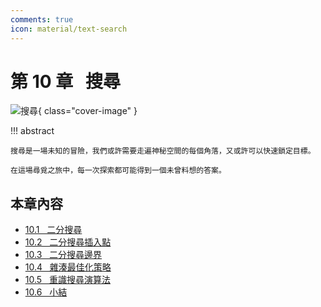 ```yaml
---
comments: true
icon: material/text-search
---
```


# 第 10 章 &nbsp; 搜尋

![搜尋](../assets/covers/chapter_searching.jpg){ class="cover-image" }

!!! abstract

    搜尋是一場未知的冒險，我們或許需要走遍神秘空間的每個角落，又或許可以快速鎖定目標。
    
    在這場尋覓之旅中，每一次探索都可能得到一個未曾料想的答案。

## 本章內容

- [10.1 &nbsp; 二分搜尋](binary_search.md)
- [10.2 &nbsp; 二分搜尋插入點](binary_search_insertion.md)
- [10.3 &nbsp; 二分搜尋邊界](binary_search_edge.md)
- [10.4 &nbsp; 雜湊最佳化策略](replace_linear_by_hashing.md)
- [10.5 &nbsp; 重識搜尋演算法](searching_algorithm_revisited.md)
- [10.6 &nbsp; 小結](summary.md)
